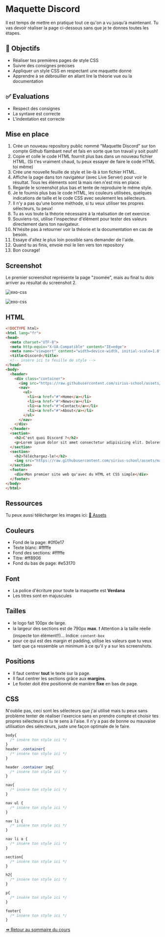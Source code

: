 # Maquette Discord

Il est temps de mettre en pratique tout ce qu'on a vu jusqu'à maintenant. Tu vas devoir réaliser la page ci-dessous sans que je te donnes toutes les étapes.

## :memo: Objectifs

- Réaliser tes premières pages de style CSS
- Suivre des consignes précises
- Appliquer un style CSS en respectant une maquette donné
- Apprendre à se débrouiller en allant lire la théorie vue ou la documentation

## :white_check_mark: Evaluations

- Respect des consignes
- La syntaxe est correcte
- L'indentation est correcte

## Mise en place

1. Crée un nouveau repository public nommé "Maquette Discord" sur ton compte Github flambant neuf et fais en sorte que ton travail y soit push!
2. Copie et colle le code HTML fournit plus bas dans un nouveau fichier HTML. (Si t'es vraiment chaud, tu peux essayer de faire le code HTML toi même)
3. Crée une nouvelle feuille de style et lie-là à ton fichier HTML.
4. Affiche la page dans ton navigateur (avec Live Server) pour voir le résultat. Tous les éléments sont là mais rien n'est mis en place.
5. Regarde le screenshot plus bas et tente de reproduire le même style.
6. Je te fournis plus bas le code HTML, les couleurs utilisées, quelques indications de taille et le code CSS avec seulement les sélecteurs.
7. Il n'y a pas qu'une bonne méthode, si tu veux utiliser tes propres sélecteurs, tu peux!
8. Tu as vus toute la théorie nécessaire à la réalisation de cet exercice.
9. Souviens-toi, utilise l'inspecteur d'élément pour tester des valeurs directement dans ton navigateur.
10. N'hésite pas à retourner voir la théorie et la documentation en cas de besoin.
11. Essaye d'allez le plus loin possible sans demander de l'aide.
12. Quand tu as finis, envoie moi le lien vers ton repository
13. Bon courage!

## Screenshot

Le premier screenshot représente la page "zoomée", mais au final tu dois arriver au résultat du screenshot 2.

![exo-css](./img/discord/ex-css.png)

![exo-css](./img/discord/ex-css-2.png)

## HTML

```html
<!DOCTYPE html>
<html lang="fr">
<head>
  <meta charset="UTF-8">
  <meta http-equiv="X-UA-Compatible" content="IE=edge">
  <meta name="viewport" content="width=device-width, initial-scale=1.0">
  <title>Discord</title>
  <!-- insère ici ta feuille de style -->
</head>
<body>
  <header>
    <div class="container">
      <img src="https://raw.githubusercontent.com/sirius-school/assets/main/html-css/discord/logo-discord.png">
      <nav>
        <ul>
          <li><a href="#">Home</a></li>
          <li><a href="#">News</a></li>
          <li><a href="#">Contact</a></li>
          <li><a href="#">About</a></li>
        </ul>
      </nav>
    </div>
  </header>
  <section>
    <h2>C'est quoi Discord ?</h2>
    <p>Lorem ipsum dolor sit amet consectetur adipisicing elit. Dolores eveniet rerum assumenda deleniti consectetur nesciunt inventore debitis possimus ut omnis corporis nam, at alias animi, laudantium et, expedita ipsam? Beatae.</p>
  </section>
  <section>
    <h2>Téléchargez-le!</h2>
    <img src="https://raw.githubusercontent.com/sirius-school/assets/main/html-css/discord/illu-discord.svg" alt="">
  </section>
  <footer>
    <div>Mon premier site web qu'avec du HTML et CSS simple</div>
  </footer>
</body>
</html>
```

## Ressources

Tu peux aussi télécharger les images ici: [📁 Assets](https://github.com/sirius-school/assets/tree/main/html-css/discord)

## Couleurs

- Fond de la page: #0f0e17
- Texte blanc: #fffffe
- Fond des sections: #fffffe
- Titre: #ff8906
- Fond du bas de page: #e53170

## Font

- La police d'écriture pour toute la maquette est **Verdana**
- Les titres sont en majuscules

## Tailles

- le logo fait 100px de large.
- la largeur des sections est de 790px **max**. ❗ Attention à la taille réelle (inspecte ton élément!!)... Indice: `content-box`
- pour ce qui est des margin et padding, utilise les valeurs que tu veux tant que ça ressemble un minimum à ce qu'il y a sur les screenshots.

## Positions

- Il faut centrer **tout** le texte sur la page.
- Il faut centrer les sections grâce aux **margins**.
- Le footer doit être positionné de manière **fixe** en bas de page.

## CSS

N'oublie pas, ceci sont les sélecteurs que j'ai utilisé mais tu peux sans problème tenter de réaliser l'exercice sans en prendre compte et choisir tes propres sélecteurs si tu te sens à l'aise. Il n'y a pas de bonne ou mauvaise utilisation des sélecteurs, juste une façon optimale de le faire.

```css
body{
  /* insère ton style ici */
}
header .container{
  /* insère ton style ici */
}

header .container img{
  /* insère ton style ici */
}

nav{
  /* insère ton style ici */
}

nav ul {
  /* insère ton style ici */
}

nav li {
  /* insère ton style ici */
}

nav li a {
  /* insère ton style ici */
}

section{
  /* insère ton style ici */
}

h2{
  /* insère ton style ici */
}

p{
  /* insère ton style ici */
}

footer{
  /* insère ton style ici */
}
```

[:rewind: Retour au sommaire du cours](./README.md#table-des-matières)
